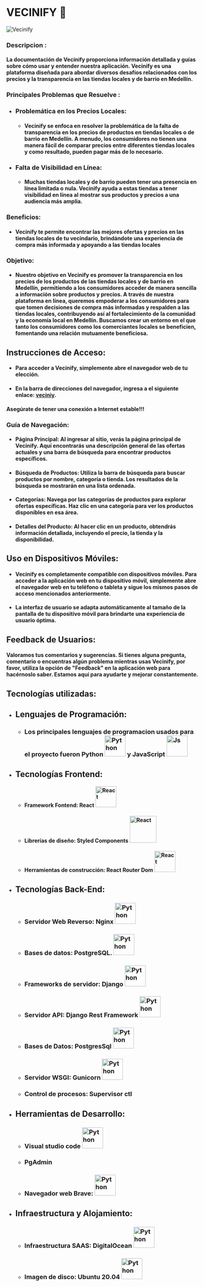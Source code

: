
# VECINIFY 🏪
![Vecinify](https://i.imgur.com/ML1H8Ct.png)
### Descripcion  :

#### La documentación de Vecinify proporciona información detallada y guías sobre cómo usar y entender nuestra aplicación. Vecinify es una plataforma diseñada para abordar diversos desafíos relacionados con los precios y la transparencia en las tiendas locales y de barrio en Medellín.

###  Principales Problemas que Resuelve :

- ### Problemática en los Precios Locales: 
  * #### Vecinify se enfoca en resolver la problemática de la falta de transparencia en los precios de productos en tiendas locales o de barrio en Medellín. A menudo, los consumidores no tienen una manera fácil de comparar precios entre diferentes tiendas locales y como resultado, pueden pagar más de lo necesario.

- ### Falta de Visibilidad en Línea: 
   * #### Muchas tiendas locales y de barrio pueden tener una presencia en línea limitada o nula. Vecinify ayuda a estas tiendas a tener visibilidad en línea al mostrar sus productos y precios a una audiencia más amplia.

### Beneficios:

 * #### Vecinify te permite encontrar las mejores ofertas y precios en las tiendas locales de tu vecindario, brindándote una experiencia de compra más informada y apoyando a las tiendas locales


### Objetivo: 

 * #### Nuestro objetivo en Vecinify es promover la transparencia en los precios de los productos de las tiendas locales y de barrio en Medellín, permitiendo a los consumidores acceder de manera sencilla a información sobre productos y precios. A través de nuestra plataforma en línea, queremos empoderar a los consumidores para que tomen decisiones de compra más informadas y respalden a las tiendas locales, contribuyendo así al fortalecimiento de la comunidad y la economía local en Medellín. Buscamos crear un entorno en el que tanto los consumidores como los comerciantes locales se beneficien, fomentando una relación mutuamente beneficiosa.

## Instrucciones de Acceso:

* #### Para acceder a Vecinify, simplemente abre el navegador web de tu elección.
* #### En la barra de direcciones del navegador, ingresa a el siguiente enlace: [veciniy](vecinify.com).
#### Asegúrate de tener una conexión a Internet estable!!!


### Guía de Navegación:

- #### Página Principal: Al ingresar al sitio, verás la página principal de Vecinify. Aquí encontrarás una descripción general de las ofertas actuales y una barra de búsqueda para encontrar productos específicos.

- #### Búsqueda de Productos: Utiliza la barra de búsqueda para buscar productos por nombre, categoría o tienda. Los resultados de la búsqueda se mostrarán en una lista ordenada.

- #### Categorías: Navega por las categorías de productos para explorar ofertas específicas. Haz clic en una categoría para ver los productos disponibles en esa área.

- #### Detalles del Producto: Al hacer clic en un producto, obtendrás información detallada, incluyendo el precio, la tienda y la disponibilidad.


## Uso en Dispositivos Móviles:

* #### Vecinify es completamente compatible con dispositivos móviles. Para acceder a la aplicación web en tu dispositivo móvil, simplemente abre el navegador web en tu teléfono o tableta y sigue los mismos pasos de acceso mencionados anteriormente.
 * #### La interfaz de usuario se adapta automáticamente al tamaño de la pantalla de tu dispositivo móvil para brindarte una experiencia de usuario óptima.


## Feedback de Usuarios:
#### Valoramos tus comentarios y sugerencias. Si tienes alguna pregunta, comentario o encuentras algún problema mientras usas Vecinify, por favor, utiliza la opción de "Feedback" en la aplicación web para hacérnoslo saber. Estamos aquí para ayudarte y mejorar constantemente.

## Tecnologías utilizadas:
- ## Lenguajes de Programación:

   * ### Los principales lenguajes de programacion usados para el proyecto fueron Python <img src="https://img.shields.io/badge/python-3670A0?&logo=python&logoColor=ffdd54" style="width: 55px;" alt="Python"/> y JavaScript <img src="https://img.shields.io/badge/javascript-%23323330.svg?&logo=javascript&logoColor=%23F7DF1E" style="width: 55px;" alt="Js" />

- ## Tecnologías Frontend:
  * #### Framework Fontend: React  <img src="https://img.shields.io/badge/react-%2320232a.svg?&logo=react&logoColor=%2361DAFB" style="width: 55px;" alt="React"/>
  * #### Librerías de diseño: Styled Components <img src="https://img.shields.io/badge/styled--components-DB7093?&logo=styled-components&logoColor=white" style="width: 70px;" alt="React"/>
  * ####  Herramientas de construcción: React Router Dom  <img src="https://img.shields.io/badge/React_Router-CA4245?&logo=react-router&logoColor=white" style="width: 55px;" alt="React"/>
  
- ## Tecnologías Back-End:
  *  ### Servidor Web Reverso: Nginx <img src="https://img.shields.io/badge/nginx-%23009639.svg?&logo=nginx&logoColor=white" style="width: 55px;" alt="Python"/>
  * ### Bases de datos: PostgreSQL. <img src="https://img.shields.io/badge/postgres-%23316192.svg?&logo=postgresql&logoColor=white" style="width: 55px;" alt="Python"/>
  * ### Frameworks de servidor: Django <img src="https://img.shields.io/badge/django-%23092E20.svg?logo=django&logoColor=white" style="width: 55px;" alt="Python"/>
  * ### Servidor  API: Django Rest Framework <img src="https://img.shields.io/badge/DJANGO-REST-ff1709?&logo=django&logoColor=white&color=ff1709&labelColor=gray" style="width: 55px;" alt="Python"/>
  * ### Bases de Datos: PostgresSql <img src="https://img.shields.io/badge/postgres-%23316192.svg?&logo=postgresql&logoColor=white" style="width: 55px;" alt="Python"/>
  *  ### Servidor WSGI:  Gunicorn <img src="https://img.shields.io/badge/gunicorn-%298729.svg?&logo=gunicorn&logoColor=white" style="width: 55px;" alt="Python"/>
  * ### Control de procesos: Supervisor ctl

- ## Herramientas de Desarrollo:
  * ### Visual studio code  <img src="https://img.shields.io/badge/Visual%20Studio%20Code-0078d7.svg?&logo=visual-studio-code&logoColor=white" style="width: 55px;" alt="Python"/>
  * ### PgAdmin
  * ### Navegador web Brave: <img src="https://img.shields.io/badge/Brave-FB542B?&logo=Brave&logoColor=white" style="width: 55px;" alt="Python"/>

- ## Infraestructura y Alojamiento:
  * ### Infraestructura SAAS: DigitalOcean   <img src="https://img.shields.io/badge/DigitalOcean-%230167ff.svg?&logo=digitalOcean&logoColor=white" style="width: 55px;" alt="Python"/>
   * ### Imagen de disco: Ubuntu 20.04  <img src="https://img.shields.io/badge/Ubuntu-E95420?&logo=ubuntu&logoColor=white" style="width: 55px;" alt="Python"/>
   


